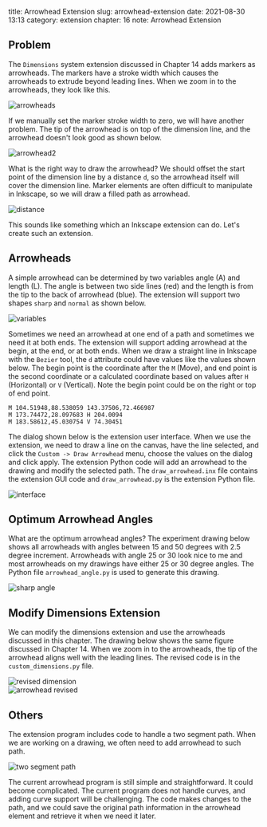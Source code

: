 title: Arrowhead Extension
slug: arrowhead-extension
date: 2021-08-30 13:13
category: extension
chapter: 16
note: Arrowhead Extension

## Problem

The `Dimensions` system extension discussed in Chapter 14 adds markers as 
arrowheads. The markers have a stroke width which 
causes the arrowheads to extrude beyond leading lines. When we zoom in to 
the arrowheads, they look like this. 

<div style="max-width:500px">
  <img class="img-fluid pb-2" src="/images/ext16/arrowheads.png" alt="arrowheads"> 
</div>

If we manually set the marker stroke width to zero, we will have another 
problem. The tip of the arrowhead is on top of the dimension line, and 
the arrowhead doesn't look good as shown below. 

<div style="max-width:300px">
  <img class="img-fluid pb-2" src="/images/ext16/arrowhead2.png" alt="arrowhead2"> 
</div>

What is the right way to draw the arrowhead? We should offset the start point 
of the dimension line by a distance `d`, so the arrowhead itself will cover the 
dimension line. Marker 
elements are often difficult to manipulate in Inkscape, so we will draw 
a filled path as arrowhead.  

<div style="max-width:300px">
  <img class="img-fluid pb-2" src="/images/ext16/distance.png" alt="distance"> 
</div>

This sounds like something which an Inkscape extension can do. Let's create 
such an extension. 

## Arrowheads

A simple arrowhead can be determined by two variables angle (A) and 
length (L). The angle is between two side lines (red) and the length is from 
the tip to the back of arrowhead (blue).  The extension will support 
two shapes `sharp` and `normal` as shown below. 

<div style="max-width:400px">
  <img class="img-fluid pb-2" src="/images/ext16/variables.svg" alt="variables"> 
</div>

Sometimes we need an arrowhead at one end of a 
path and sometimes we need it at both ends. The extension will support 
adding arrowhead at the begin, at the end, or at both ends. When we draw a 
straight line in Inkscape with the `Bezier` tool, the `d` attribute could 
have values like the values shown below.  The begin point is the coordinate after the `M` 
(Move), and end point is the second coordinate or a calculated coordinate 
based on values after `H` (Horizontal) or `V` (Vertical). Note the begin 
point could be on the right or top of end point.  

```
M 104.51948,88.538059 143.37506,72.466987
M 173.74472,28.097683 H 204.0094
M 183.58612,45.030754 V 74.30451
```

The dialog shown below is the extension user interface. When we use the 
extension, we need to draw a line on the canvas, have the line selected, 
and click the `Custom -> Draw Arrowhead` menu, choose the values on the 
dialog and click apply.  The extension Python code will add an arrowhead 
to the drawing and modify the selected path. The `draw_arrowhead.inx` file 
contains the extension GUI code and `draw_arrowhead.py` is the extension 
Python file. 

<div style="max-width:400px">
  <img class="img-fluid pb-2" src="/images/ext16/interface.png" alt="interface"> 
</div>

## Optimum Arrowhead Angles

What are the optimum arrowhead angles? The experiment drawing below shows all 
arrowheads with angles between 15 and 50 degrees with 2.5 degree increment. 
Arrowheads with angle 25 or 30 look
nice to me and most arrowheads on my drawings have either 25 or 30 degree angles. The 
Python file `arrowhead_angle.py` is used to generate this drawing.  

<div style="max-width:800px">
  <img class="img-fluid pb-2" src="/images/ext16/anglesharp.svg" alt="sharp angle"> 
</div>

## Modify Dimensions Extension

We can modify the dimensions extension and use the arrowheads discussed in this 
chapter.  The drawing below shows the same figure discussed in Chapter 14. When we 
zoom in to the arrowheads, the tip of the arrowhead aligns well with the 
leading lines.  The revised code is in the `custom_dimensions.py` file. 

<div style="max-width:800px">
  <img class="img-fluid pb-2" src="/images/ext16/dimensionsrev.svg" alt="revised dimension"> 
</div>

<div style="max-width:600px">
  <img class="img-fluid pb-2" src="/images/ext16/arrowheadsrev.png" alt="arrowhead revised"> 
</div>

## Others

The extension program includes code to handle a two segment path. When we are working 
on a drawing, we often need to add arrowhead to such path. 

<div style="max-width:800px">
  <img class="img-fluid pb-2" src="/images/ext16/twosegment.svg" alt="two segment path"> 
</div>

The current arrowhead program is still simple and straightforward. It could become 
complicated. The current program does not handle curves, and adding curve support 
will be challenging. The code makes changes to the path, and we could save the 
original path information in the arrowhead element and retrieve it when we need 
it later.  
